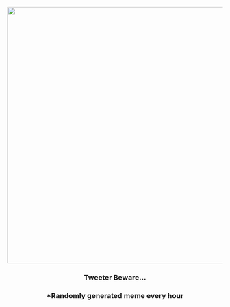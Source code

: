 <p align="center">
        <img src="https://i.redd.it/cgp45gi0kiz81.jpg" width="600" height="600">
        </p>
        <h3 align="center">Tweeter Beware...</h3>
        <h3 align="center">*Randomly generated meme every hour</h3>
    